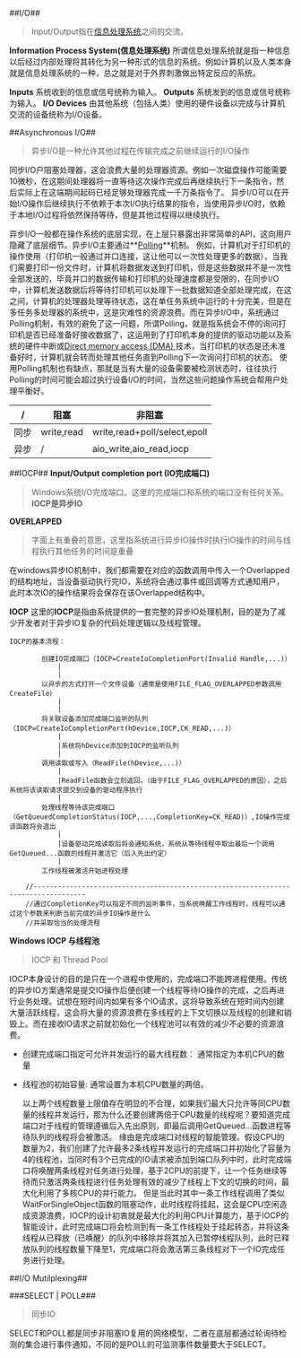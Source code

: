 ##I/O##
>Input/Output指在[信息处理系统](https://en.wikipedia.org/wiki/Information_processing_system)之间的交流。

**Information Process System(信息处理系统)**
所谓信息处理系统就是指一种信息以后经过内部处理将其转化为另一种形式的信息的系统。例如计算机以及人类本身就是信息处理系统的一种，总之就是对于外界刺激做出特定反应的系统。

**Inputs**
系统收到的信息或信号统称为输入。
**Outputs**
系统发到的信息或信号统称为输入。
**I/O Devices**
由其他系统（包括人类）使用的硬件设备以完成与计算机交流的设备统称为I/O设备。

##Asynchronous I/O##
>异步I/O是一种允许其他过程在传输完成之前继续运行的I/O操作

同步I/O户阻塞处理器，这会浪费大量的处理器资源。例如一次磁盘操作可能需要10微秒，在这期间处理器将一直等待这次操作完成后再继续执行下一条指令，然后实际上在这端期间起码已经足够处理器完成一千万条指令了。
异步I/O可以在开始I/O操作后继续执行不依赖于本次I/O执行结果的指令，当使用异步I/O时，依赖于本地I/O过程将依然保持等待，但是其他过程得以继续执行。

异步I/O一般都在操作系统的底层实现，在上层只暴露出非常简单的API，这向用户隐藏了底层细节。异步I/O主要通过**[Polling](https://en.wikipedia.org/wiki/Polling_(computer_science))**机制。
例如，计算机对于打印机的操作使用（打印机一般通过并口连接，这让他可以一次性处理更多的数据），当我们需要打印一份文件时，计算机将数据发送到打印机，但是这些数据并不是一次性全部发送的，毕竟并口的数据传输和打印机的处理速度都是受限的，在同步I/O中，计算机发送数据后将等待打印机可以处理下一批数据知道全部处理完成，在这之间，计算机的处理器处理等待状态，这在单任务系统中运行的十分完美，但是在多任务多处理器的系统中，这是灾难性的资源浪费。而在异步I/O中，系统通过Polling机制，有效的避免了这一问题，所谓Polling，就是指系统会不停的询问打印机是否已经准备好接收数据了，这运用到了打印机本身的提供的驱动功能以及系统的硬件中断或[Direct memory access (DMA) ](https://en.wikipedia.org/wiki/Direct_memory_access) 技术，当打印机的状态是还未准备好时，计算机就会转而处理其他任务直到Polling下一次询问打印机的状态。
使用Polling机制也有缺点，那就是当有大量的设备需要被检测状态时，往往执行Polling的时间可能会超过执行设备I/O的时间，当然这些问题操作系统会帮用户处理平衡好。


|/|阻塞|非阻塞|
|--|--|--|
|同步|write,read|write,read+poll/select,epoll|
|异步|/|aio_write,aio_read,iocp|

##IOCP##
**Input/Output completion port (IO完成端口)**
>Windows系统I/O完成端口。这里的完成端口和系统的端口没有任何关系。
>**IOCP是异步IO**


**OVERLAPPED**
>字面上有重叠的意思，这里指系统进行异步IO操作时执行IO操作的时间与线程执行其他任务的时间是重叠

在windows异步IO机制中，我们都需要在对应的函数调用中传入一个Overlapped的结构地址，当设备驱动执行完IO，系统将会通过事件或回调等方式通知用户，此时本次IO的操作结果将会保存在该Overlapped结构中。

**IOCP**
这里的**IOCP**是指由系统提供的一套完整的异步IO处理机制，目的是为了减少开发者对于异步IO复杂的代码处理逻辑以及线程管理。

```
IOCP的基本流程：

		创建IO完成端口（IOCP=CreateIoCompletionPort(Invalid Handle,...)）
			|
			|
		以异步的方式打开一个文件设备（通常是使用FILE_FLAG_OVERLAPPED参数调用CreateFile）
			|
			|
		将关联设备添加完成端口监听的队列（IOCP=CreateIoCompletionPort(hDevice,IOCP,CK_READ,...)）
			|
			|系统将hDevice添加到IOCP的监听队列
			|
		调用读取或写入（ReadFile(hDevice,...)）
			|
			|ReadFile函数会立刻返回，（由于FILE_FLAG_OVERLAPPED的原因），之后系统将该读取请求提交到设备的驱动程序执行
			|
		处理线程等待该完成端口（GetQueuedCompletionStatus(IOCP,...,CompletionKey=CK_READ)）,IO操作完成该函数将会退出
			|
			|设备驱动完成读取后将会通知系统，系统从等待线程中取出最后一个调用GetQueued...函数的线程并激活它（后入先出约定）
			|
		工作线程被激活开始进程处理

	//-----------------------------------------------------------------------------------
	//通过CompletionKey可以指定不同的监听事件，当系统唤醒工作线程时，线程可以通过这个参数来判断当前完成的异步IO操作是什么
	//并采取恰当的处理流程
```

**Windows IOCP 与线程池**
>IOCP 和 Thread Pool

IOCP本身设计的目的是只在一个进程中使用的，完成端口不能跨进程使用。传统的异步IO方案通常是提交IO操作后便创建一个线程等待IO操作的完成，之后再进行业务处理。试想在短时间内如果有多个IO请求，这将导致系统在短时间内创建大量活跃线程，这会将大量的资源浪费在多线程的上下文切换以及线程的创建和销毁上。而在接收IO请求之前就初始化一个线程池可以有效的减少不必要的资源浪费。

- 创建完成端口指定可允许并发运行的最大线程数：
通常指定为本机CPU的数量

- 线程池的初始容量:
通常设置为本机CPU数量的两倍。

   以上两个线程数量上限值存在明显的不合理，如果我们最大只允许等同CPU数量的线程并发运行，那为什么还要创建两倍于CPU数量的线程呢？要知道完成端口对于线程的管理遵循后入先出原则，即最后调用GetQueued...函数进程等待队列的线程将会被激活。
   缘由是完成端口对线程的智能管理。假设CPU的数量为2，我们创建了允许最多2条线程并发运行的完成端口并初始化了容量为4的线程池，当同时有3个已完成的IO请求被添加到端口队列中时，此时完成端口将唤醒两条线程对任务进行处理，基于2CPU的前提下，让一个任务继续等待而只激活两条线程进行任务处理有效的减少了线程上下文的切换的时间，最大化利用了多核CPU的并行能力。
   但是当此时其中一条工作线程调用了类似WaitForSingleObject函数的阻塞动作，此时线程将挂起，这会是CPU空闲造成资源浪费，IOCP的设计初衷就是最大化的利用CPU计算能力，基于IOCP的智能设计，此时完成端口将会检测到有一条工作线程处于挂起转态，并将这条线程从已释放（已唤醒）的队列中移除并将其加入已暂停线程队列，此时已释放队列的线程数量下降至1，完成端口将会激活第三条线程对下一个IO完成任务进行处理。

##I/O Mutilplexing##

###SELECT | POLL###
>同步IO

SELECT和POLL都是同步非阻塞IO复用的网络模型，二者在底层都通过轮询待检测的集合进行事件通知，不同的是POLL的可监测事件数量要大于SELECT。



